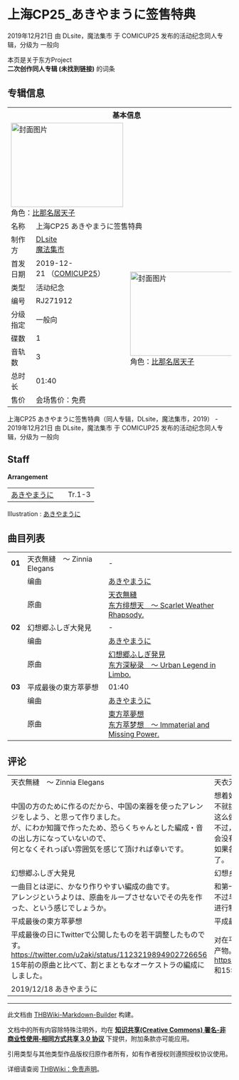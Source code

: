# 上海CP25_あきやまうに签售特典

<!-- source html: G:\repos\THBWiki-Markdown-Builder\THBWikiMarkdown\Temp\main\4\43\ns0%3A%E4%B8%8A%E6%B5%B7CP25_%E3%81%82%E3%81%8D%E3%82%84%E3%81%BE%E3%81%86%E3%81%AB%E7%AD%BE%E5%94%AE%E7%89%B9%E5%85%B8.html -->

2019年12月21日 由 DLsite，魔法集市 于 COMICUP25 发布的活动纪念同人专辑，分级为 一般向

本页是关于东方Project  
 **二次创作同人专辑 (未找到链接)** 的词条

## 专辑信息

<table><tbody><tr><th colspan="3">基本信息</th></tr><tr><td class="cover-artwork-mobile" colspan="2"><a href="./文件-上海CP25_あきやまうに签售特典封面.png.md" class="image" title="封面图片"><img alt="封面图片" src="https://upload.thwiki.cc/thumb/b/b3/%E4%B8%8A%E6%B5%B7CP25_%E3%81%82%E3%81%8D%E3%82%84%E3%81%BE%E3%81%86%E3%81%AB%E7%AD%BE%E5%94%AE%E7%89%B9%E5%85%B8%E5%B0%81%E9%9D%A2.png/252px-%E4%B8%8A%E6%B5%B7CP25_%E3%81%82%E3%81%8D%E3%82%84%E3%81%BE%E3%81%86%E3%81%AB%E7%AD%BE%E5%94%AE%E7%89%B9%E5%85%B8%E5%B0%81%E9%9D%A2.png" decoding="async" loading="lazy" width="252" height="189" srcset="https://upload.thwiki.cc/thumb/b/b3/%E4%B8%8A%E6%B5%B7CP25_%E3%81%82%E3%81%8D%E3%82%84%E3%81%BE%E3%81%86%E3%81%AB%E7%AD%BE%E5%94%AE%E7%89%B9%E5%85%B8%E5%B0%81%E9%9D%A2.png/378px-%E4%B8%8A%E6%B5%B7CP25_%E3%81%82%E3%81%8D%E3%82%84%E3%81%BE%E3%81%86%E3%81%AB%E7%AD%BE%E5%94%AE%E7%89%B9%E5%85%B8%E5%B0%81%E9%9D%A2.png 1.5x, https://upload.thwiki.cc/thumb/b/b3/%E4%B8%8A%E6%B5%B7CP25_%E3%81%82%E3%81%8D%E3%82%84%E3%81%BE%E3%81%86%E3%81%AB%E7%AD%BE%E5%94%AE%E7%89%B9%E5%85%B8%E5%B0%81%E9%9D%A2.png/504px-%E4%B8%8A%E6%B5%B7CP25_%E3%81%82%E3%81%8D%E3%82%84%E3%81%BE%E3%81%86%E3%81%AB%E7%AD%BE%E5%94%AE%E7%89%B9%E5%85%B8%E5%B0%81%E9%9D%A2.png 2x" data-file-width="560" data-file-height="420"></a><div class="cover-char">角色：<a href="./比那名居天子.md" title="比那名居天子">比那名居天子</a></div></td>
</tr><tr><td class="label">名称</td><td colspan="2"> 上海CP25 あきやまうに签售特典 </td></tr><tr><td class="label">制作方</td><td><a href="/index.php?title=DLsite&amp;action=edit&amp;redlink=1" class="new" title="DLsite（页面不存在）">DLsite</a><br><a href="/index.php?title=%E9%AD%94%E6%B3%95%E9%9B%86%E5%B8%82&amp;action=edit&amp;redlink=1" class="new" title="魔法集市（页面不存在）">魔法集市</a></td><td class="cover-artwork" rowspan="9" style="min-width:252px;"><a href="./文件-上海CP25_あきやまうに签售特典封面.png.md" class="image" title="封面图片"><img alt="封面图片" src="https://upload.thwiki.cc/thumb/b/b3/%E4%B8%8A%E6%B5%B7CP25_%E3%81%82%E3%81%8D%E3%82%84%E3%81%BE%E3%81%86%E3%81%AB%E7%AD%BE%E5%94%AE%E7%89%B9%E5%85%B8%E5%B0%81%E9%9D%A2.png/252px-%E4%B8%8A%E6%B5%B7CP25_%E3%81%82%E3%81%8D%E3%82%84%E3%81%BE%E3%81%86%E3%81%AB%E7%AD%BE%E5%94%AE%E7%89%B9%E5%85%B8%E5%B0%81%E9%9D%A2.png" decoding="async" loading="lazy" width="252" height="189" srcset="https://upload.thwiki.cc/thumb/b/b3/%E4%B8%8A%E6%B5%B7CP25_%E3%81%82%E3%81%8D%E3%82%84%E3%81%BE%E3%81%86%E3%81%AB%E7%AD%BE%E5%94%AE%E7%89%B9%E5%85%B8%E5%B0%81%E9%9D%A2.png/378px-%E4%B8%8A%E6%B5%B7CP25_%E3%81%82%E3%81%8D%E3%82%84%E3%81%BE%E3%81%86%E3%81%AB%E7%AD%BE%E5%94%AE%E7%89%B9%E5%85%B8%E5%B0%81%E9%9D%A2.png 1.5x, https://upload.thwiki.cc/thumb/b/b3/%E4%B8%8A%E6%B5%B7CP25_%E3%81%82%E3%81%8D%E3%82%84%E3%81%BE%E3%81%86%E3%81%AB%E7%AD%BE%E5%94%AE%E7%89%B9%E5%85%B8%E5%B0%81%E9%9D%A2.png/504px-%E4%B8%8A%E6%B5%B7CP25_%E3%81%82%E3%81%8D%E3%82%84%E3%81%BE%E3%81%86%E3%81%AB%E7%AD%BE%E5%94%AE%E7%89%B9%E5%85%B8%E5%B0%81%E9%9D%A2.png 2x" data-file-width="560" data-file-height="420"></a><div class="cover-char">角色：<a href="./比那名居天子.md" title="比那名居天子">比那名居天子</a></div></td>
</tr><tr><td class="label">首发日期</td><td>2019-12-21&#160;（<a href="/展会作品列表?e=COMICUP%2325">COMICUP25</a>）</td></tr><tr><td class="label">类型</td><td>活动纪念</td></tr><tr><td class="label">编号</td><td>RJ271912</td></tr><tr><td class="label">分级指定</td><td>一般向</td></tr><tr><td class="label">碟数</td><td>1</td></tr><tr><td class="label">音轨数</td><td>3</td></tr><tr><td class="label">总时长</td><td>01:40</td></tr><tr><td class="label">售价</td><td>会场售价：免费</td></tr></tbody></table>

上海CP25 あきやまうに签售特典（同人专辑，DLsite，魔法集市，2019） - 2019年12月21日 由 DLsite，魔法集市 于 COMICUP25 发布的活动纪念同人专辑，分级为 一般向

## Staff
  
 **Arrangement**   

<table><tbody><tr><td><a href="./あきやまうに.md" title="あきやまうに">あきやまうに</a></td><td></td><td>Tr.1-3</td></tr></tbody></table>


Illustration
: [あきやまうに](./あきやまうに.md)


## 曲目列表

<table><tbody><tr><td id="1" class="infoYD"><b>01</b></td><td id="天衣無縫_～_Zinnia_Elegans" colspan="2" class="title">天衣無縫　～ Zinnia Elegans<span class="thcsearchlinks"><a rel="nofollow" class="external text" href="https://cd.thwiki.cc?arrange=あきやまうに&amp;ogmusic=天衣無縫&amp;fromwiki=上海CP25_あきやまうに签售特典"><span title="搜索相似同人曲"></span></a></span></td><td class="time">-</td></tr><tr><td class="left"></td><td class="label">编曲</td><td class="text" colspan="2"><a href="./あきやまうに.md" title="あきやまうに">あきやまうに</a><span class="thcsearchlinks"><a rel="nofollow" class="external text" href="https://cd.thwiki.cc?arrange=，あきやまうに，&amp;fromwiki=上海CP25_あきやまうに签售特典"><span></span></a></span></td></tr><tr><td class="left"></td><td class="label">原曲</td><td class="text" colspan="2"><span class="thcsearchlinks"><a rel="nofollow" class="external text" href="https://cd.thwiki.cc?ogmusic=天衣無縫&amp;fromwiki=上海CP25_あきやまうに签售特典"><span></span></a></span><div class="ogmusic"><a href="./天衣無縫.md" class="mw-redirect" title="天衣無縫">天衣無縫</a></div><div class="source"><a href="./东方绯想天_～_Scarlet_Weather_Rhapsody..md" class="mw-redirect" title="东方绯想天 ～ Scarlet Weather Rhapsody.">东方绯想天　～ Scarlet Weather Rhapsody.</a></div></td></tr>
<tr><td id="2" class="infoYD"><b>02</b></td><td id="幻想郷ふしぎ大発見" colspan="2" class="title">幻想郷ふしぎ大発見<span class="thcsearchlinks"><a rel="nofollow" class="external text" href="https://cd.thwiki.cc?arrange=あきやまうに&amp;ogmusic=幻想郷ふしぎ発見&amp;fromwiki=上海CP25_あきやまうに签售特典"><span title="搜索相似同人曲"></span></a></span></td><td class="time">-</td></tr><tr><td class="left"></td><td class="label">编曲</td><td class="text" colspan="2"><a href="./あきやまうに.md" title="あきやまうに">あきやまうに</a><span class="thcsearchlinks"><a rel="nofollow" class="external text" href="https://cd.thwiki.cc?arrange=，あきやまうに，&amp;fromwiki=上海CP25_あきやまうに签售特典"><span></span></a></span></td></tr><tr><td class="left"></td><td class="label">原曲</td><td class="text" colspan="2"><span class="thcsearchlinks"><a rel="nofollow" class="external text" href="https://cd.thwiki.cc?ogmusic=幻想郷ふしぎ発見&amp;fromwiki=上海CP25_あきやまうに签售特典"><span></span></a></span><div class="ogmusic"><a href="./幻想郷ふしぎ発見.md" class="mw-redirect" title="幻想郷ふしぎ発見">幻想郷ふしぎ発見</a></div><div class="source"><a href="./东方深秘录_～_Urban_Legend_in_Limbo..md" class="mw-redirect" title="东方深秘录 ～ Urban Legend in Limbo.">东方深秘录　～ Urban Legend in Limbo.</a></div></td></tr>
<tr><td id="3" class="infoYD"><b>03</b></td><td id="平成最後の東方萃夢想" colspan="2" class="title">平成最後の東方萃夢想<span class="thcsearchlinks"><a rel="nofollow" class="external text" href="https://cd.thwiki.cc?arrange=あきやまうに&amp;ogmusic=東方萃夢想&amp;fromwiki=上海CP25_あきやまうに签售特典"><span title="搜索相似同人曲"></span></a></span></td><td class="time">01:40</td></tr><tr><td class="left"></td><td class="label">编曲</td><td class="text" colspan="2"><a href="./あきやまうに.md" title="あきやまうに">あきやまうに</a><span class="thcsearchlinks"><a rel="nofollow" class="external text" href="https://cd.thwiki.cc?arrange=，あきやまうに，&amp;fromwiki=上海CP25_あきやまうに签售特典"><span></span></a></span></td></tr><tr><td class="left"></td><td class="label">原曲</td><td class="text" colspan="2"><span class="thcsearchlinks"><a rel="nofollow" class="external text" href="https://cd.thwiki.cc?ogmusic=東方萃夢想&amp;fromwiki=上海CP25_あきやまうに签售特典"><span></span></a></span><div class="ogmusic"><a href="./東方萃夢想.md" class="mw-redirect" title="東方萃夢想">東方萃夢想</a></div><div class="source"><a href="./东方萃梦想_～_Immaterial_and_Missing_Power..md" class="mw-redirect" title="东方萃梦想 ～ Immaterial and Missing Power.">东方萃梦想　～ Immaterial and Missing Power.</a></div></td></tr></tbody></table>



## 评论

<table><tbody><tr class="tt-content-header" id="评论-1" data-pos="&#91;&quot;\u8bc4\u8bba&quot;,1&#93;"><td class="tt-jah" lang="ja"><div class="poem">天衣無縫　～ Zinnia Elegans</div></td><td class="tt-zhh" lang="zh"><div class="poem">天衣无缝　～ Zinnia Elegans</div></td></tr><tr class="tt-content" id="评论-2" data-pos="&#91;&quot;\u8bc4\u8bba&quot;,2&#93;"><td class="tt-ja" lang="ja"><div class="poem">中国の方のために作るのだから、中国の楽器を使ったアレンジをしよう、と思って作りました。<br>が、にわか知識で作ったため、恐らくちゃんとした編成・音の出し方になっていないので、<br>何となくそれっぽい雰囲気を感じて頂ければ幸いです。</div></td><td class="tt-zh" lang="zh"><div class="poem">想着如果是要专门为中国的各位来专门进行制作的话，那么要不就挑战一下使用中国的乐器来重编一下会怎么样呢，然后就这么做出来了。<br>不过，由于知识不足，所以可能没能编成或是发音的方式可能会没有那么好，<br>如果各位能够体验到我们想要表达出来的东西我们就心满意足了。</div></td></tr><tr class="tt-content-header" id="评论-3" data-pos="&#91;&quot;\u8bc4\u8bba&quot;,3&#93;"><td class="tt-jah" lang="ja"><div class="poem">幻想郷ふしぎ大発見</div></td><td class="tt-zhh" lang="zh"><div class="poem">幻想乡不可思议大发现</div></td></tr><tr class="tt-content" id="评论-4" data-pos="&#91;&quot;\u8bc4\u8bba&quot;,4&#93;"><td class="tt-ja" lang="ja"><div class="poem">一曲目とは逆に、かなり作りやすい編成の曲です。<br>アレンジというよりは、原曲をループさせないでその先を作った、という感じでしょうか。</div></td><td class="tt-zh" lang="zh"><div class="poem">和第一首曲子相反，这一首反而是很容易重编的曲子。<br>不过与其说是重编，不如说是先变成了不是原曲的循环之后再进行制作，的这种感觉？</div></td></tr><tr class="tt-content-header" id="评论-5" data-pos="&#91;&quot;\u8bc4\u8bba&quot;,5&#93;"><td class="tt-jah" lang="ja"><div class="poem">平成最後の東方萃夢想</div></td><td class="tt-zhh" lang="zh"><div class="poem">平成最后的东方萃梦想</div></td></tr><tr class="tt-content" id="评论-6" data-pos="&#91;&quot;\u8bc4\u8bba&quot;,6&#93;"><td class="tt-ja" lang="ja"><div class="poem">平成最後の日にTwitterで公開したものを若干調整したものです。<br><a rel="nofollow" class="external free" href="https://twitter.com/u2aki/status/1123219894902726656">https://twitter.com/u2aki/status/1123219894902726656</a><br>15年前の原曲と比べて、割とまともなオーケストラの編成にしました。</div></td><td class="tt-zh" lang="zh"><div class="poem">对在平成的最后一天才公开了的曲子进行了若干的调整之后的产物。<br><a rel="nofollow" class="external free" href="https://twitter.com/u2aki/status/1123219894902726656">https://twitter.com/u2aki/status/1123219894902726656</a><br>和15年前的原曲相比，现在的编成更有了管弦乐的感觉。</div></td></tr><tr class="tt-content-right" id="评论-7" data-pos="&#91;&quot;\u8bc4\u8bba&quot;,7&#93;"><td class="tt-jar" lang="ja"><div class="poem">2019/12/18 あきやまうに<br></div></td><td class="tt-zhr" lang="zh"><div class="poem"></div></td></tr></tbody></table>







---

此文档由 [THBWiki-Markdown-Builder](https://github.com/Delsin-Yu/THBWiki-Markdown-Builder) 构建。

文档中的所有内容除特殊注明外，均在 [**知识共享(Creative Commons) 署名-非商业性使用-相同方式共享 3.0 协议**](https://creativecommons.org/licenses/by-sa/3.0/deed.zh-hans) 下提供，附加条款亦可能应用。

引用类型与其他类型作品版权归原作者所有，如有作者授权则遵照授权协议使用。

详细请查阅 [THBWiki：免责声明](https://thbwiki.cc/THBWiki:%E5%85%8D%E8%B4%A3%E5%A3%B0%E6%98%8E)。

